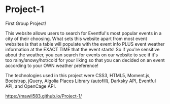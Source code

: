 # Project-1
First Group Project!

This website allows users to search for Eventful's most popular events in a city of their choosing. What sets this website apart from most event websites is that a table will populate with the event info PLUS event weather information at the EXACT TIME that the event starts! So if you're sensitive about the weather, you can search for events on our website to see if it's too rainy/snowy/hot/cold for your liking so that you can decided on an event according to your OWN weather preference! 

The technologies used in this project were CSS3, HTML5, Moment.js, Bootstrap, jQuery, Algolia Places Library (autofill), Darksky API, Eventful API, and OpenCage API.

https://mawil583.github.io/Project-1/
